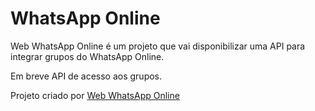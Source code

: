 # WhatsApp Online
Web WhatsApp Online é um projeto que vai disponibilizar uma API para integrar grupos do WhatsApp Online.

Em breve API de acesso aos grupos.

Projeto criado por <a href="http://webwhatsapp.online">Web WhatsApp Online</a>
